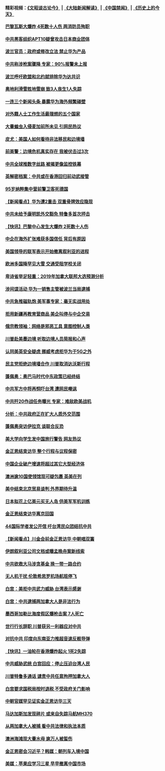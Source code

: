#### 精彩视频：[《文昭谈古论今》](https://github.com/gfw-breaker/wenzhao/blob/master/README.md?t=01140630) | [《大陆新闻解读》](https://github.com/gfw-breaker/ntdtv-comedy/blob/master/README.md?t=01140630) | [《中国禁闻》](https://github.com/gfw-breaker/ntdtv-news/blob/master/README.md?t=01140630) | [《历史上的今天》](https://github.com/gfw-breaker/today-in-history/blob/master/README.md?t=01140630) 

#### [巴黎瓦斯大爆炸 4死数十人伤 两消防员殉职](../pages/nsc418/n10973956.md?t=01140630) 

#### [中共黑客组织APT10疑曾攻击日本商业团体](../pages/nsc418/n10973309.md?t=01140630) 

#### [波兰官员：政府或修改立法 禁止华为产品](../pages/nsc418/n10973119.md?t=01140630) 

#### [中共称涉枪案骤降 专家：90%报警未上报](../pages/nsc418/n10972910.md?t=01140630) 

#### [波兰呼吁欧盟和北约就排除华为达共识](../pages/nsc418/n10972945.md?t=01140630) 

#### [奥地利滑雪胜地雪崩 致3人丧生1人失踪](../pages/nsc418/n10972686.md?t=01140630) 

#### [一连三个新闻头条 暴露华为海外频繁碰壁](../pages/nsc418/n10971567.md?t=01140630) 

#### [对外籍人士工作生活最理想的五个国家](../pages/nsc418/n10967253.md?t=01140630) 

#### [大量蝗虫入侵麦加前所未见 引网民热议](../pages/nsc418/n10971942.md?t=01140630) 

#### [皮尤：美国人如何看待非法移民和边境墙](../pages/nsc418/n10971472.md?t=01140630) 

#### [前美警：边境危机真实存在 我被伏击过3次](../pages/nsc418/n10971325.md?t=01140630) 

#### [中共全球推数字丝路 被揭更像监控铁幕](../pages/nsc418/n10971263.md?t=01140630) 

#### [英解密档案：中共或在香港回归前动武接管](../pages/nsc418/n10971281.md?t=01140630) 

#### [95岁纳粹集中营前警卫客死德国](../pages/nsc418/n10971172.md?t=01140630) 

#### [【新闻看点】华为遭2重击 双重骨牌效应隐现](../pages/nsc418/n10971234.md?t=01140630) 

#### [中共未给予康明凯外交豁免 特鲁多首次抨击](../pages/nsc418/n10970976.md?t=01140630) 

#### [【快讯】巴黎中心发生大爆炸 2死数十人伤](../pages/nsc418/n10970675.md?t=01140630) 

#### [中企在海外扩张难获多国信任 背后有原因](../pages/nsc418/n10969228.md?t=01140630) 

#### [美国领导的联军表示开始撤离叙利亚的进程](../pages/nsc418/n10969434.md?t=01140630) 

#### [欧洲多国降罕见大雪  交通受阻学校关闭](../pages/nsc418/n10969390.md?t=01140630) 

#### [卑诗省举足轻重：2019年加拿大联邦大选预测分析](../pages/nsc418/n10969417.md?t=01140630) 

#### [涉间谍活动 华为一销售主管被波兰当局逮捕](../pages/nsc418/n10968651.md?t=01140630) 

#### [中共急推磁轨炮 美军事专家：毫无实战用处](../pages/nsc418/n10968326.md?t=01140630) 

#### [拒用新疆再教育营商品 美企叫停与中企交易](../pages/nsc418/n10967266.md?t=01140630) 

#### [俄宗教领袖：网络是邪恶工具 意图控制人类](../pages/nsc418/n10967762.md?t=01140630) 

#### [川普赴美墨边境 听取边境人员简报和心声](../pages/nsc418/n10966781.md?t=01140630) 

#### [认同美英安全疑虑 挪威考虑拒华为于5G之外](../pages/nsc418/n10966374.md?t=01140630) 

#### [民主党拒绝边境墙合作 川普取消达沃斯行程](../pages/nsc418/n10966613.md?t=01140630) 

#### [蓬佩奥：奥巴马时代中东政策已经终结](../pages/nsc418/n10966603.md?t=01140630) 

#### [中共军方中将再恫吓台湾 遭网民嘲讽](../pages/nsc418/n10965590.md?t=01140630) 

#### [中共歼20作战任务曝光 专家：难敌欧美战机](../pages/nsc418/n10965390.md?t=01140630) 

#### [分析：中共政府正在扩大人质外交范围](../pages/nsc418/n10964360.md?t=01140630) 

#### [蓬佩奥突访伊拉克 谈联合反恐](../pages/nsc418/n10964356.md?t=01140630) 

#### [美大学向学生发中国旅行警告 网友热议](../pages/nsc418/n10964289.md?t=01140630) 

#### [金正恩结束访华 整个行程与议程保密](../pages/nsc418/n10964023.md?t=01140630) 

#### [中国企业破产增速将超过其它大型经济体](../pages/nsc418/n10964069.md?t=01140630) 

#### [澳洲逾10国使领馆现可疑包裹 英美在列](../pages/nsc418/n10963456.md?t=01140630) 

#### [美中结束北京贸易谈判 外界期待升温](../pages/nsc418/n10962435.md?t=01140630) 

#### [日本拟花上亿美元买无人岛 供美军军机训练](../pages/nsc418/n10963404.md?t=01140630) 

#### [金正恩结束访华离京回国](../pages/nsc418/n10963076.md?t=01140630) 

#### [44国际学者发公开信 吁台湾民众团结抗中共](../pages/nsc418/n10962186.md?t=01140630) 

#### [【新闻看点】川金会前金正恩访华 中朝唱双簧](../pages/nsc418/n10962061.md?t=01140630) 

#### [伊朗叙利亚公司文档或曝孟晚舟案新线索](../pages/nsc418/n10962067.md?t=01140630) 

#### [中共欲救大马涉贪基金 换一带一路合约](../pages/nsc418/n10962070.md?t=01140630) 

#### [无人机干扰 伦敦希思罗机场航班停飞](../pages/nsc418/n10962109.md?t=01140630) 

#### [白宫：美拒中共武力威胁 台湾表示感谢](../pages/nsc418/n10962051.md?t=01140630) 

#### [白宫：中共逮捕两加拿大人是非法行为](../pages/nsc418/n10962084.md?t=01140630) 

#### [墨西哥加勒比海度假区爆枪击案 7人死亡](../pages/nsc418/n10961738.md?t=01140630) 

#### [世行行长辞职 川普获另一利器应对中共](../pages/nsc418/n10961551.md?t=01140630) 

#### [对抗中共 印度向东南亚力推超音速反舰导弹](../pages/nsc418/n10961169.md?t=01140630) 

#### [【快讯】一油轮在香港爆炸起火 1死2失踪](../pages/nsc418/n10961201.md?t=01140630) 

#### [中共威胁武统 白宫回应：停止压迫台湾人民](../pages/nsc418/n10961171.md?t=01140630) 

#### [川普特鲁多通话 谴责中共任意拘押加拿大人](../pages/nsc418/n10960793.md?t=01140630) 

#### [白宫要求国税局按时退税 不受政府关门影响](../pages/nsc418/n10960626.md?t=01140630) 

#### [中朝官媒罕见证实金正恩访华三天](../pages/nsc418/n10960336.md?t=01140630) 

#### [马达加斯加发现碎片 或来自失踪马航MH370](../pages/nsc418/n10960114.md?t=01140630) 

#### [从两加拿大人被捕 看中共法律和执法本质](../pages/nsc418/n10960250.md?t=01140630) 

#### [澳洲海滩现大量水母 逾万人被蜇伤](../pages/nsc418/n10959898.md?t=01140630) 

#### [金正恩密会习近平？韩媒：朝列车入境中国](../pages/nsc418/n10959856.md?t=01140630) 

#### [美媒：苹果应学习三星 早早撤离中国市场](../pages/nsc418/n10958930.md?t=01140630) 

